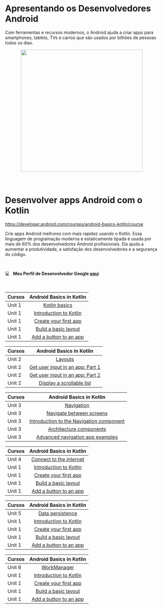 # Apresentando os Desenvolvedores Android

Com ferramentas e recursos modernos, o Android ajuda a criar apps para smartphones, tablets, TVs e carros que são usados por bilhões de pessoas todos os dias.


<div style='float: center; text-align: center; margin-bottom: 20px' >
  <a href='https://developer.android.com/' target="_blank">
  <img width="400px" src="https://www.gstatic.com/devrel-devsite/prod/v70c5e166a48b2c4e0a0d27f0b12c8c47a28a215b513b1100ea89abd1a9e8a095/android/images/lockup.svg" />
  </a>
</div>

 &nbsp;

# Desenvolver apps Android com o Kotlin
https://developer.android.com/courses/android-basics-kotlin/course

Crie apps Android melhores com mais rapidez usando o Kotlin. Essa linguagem de programação moderna e estaticamente tipada é usada por mais de 60% dos desenvolvedores Android profissionais. Ela ajuda a aumentar a produtividade, a satisfação dos desenvolvedores e a segurança do código.

<br>


:computer: &nbsp; **Meu Perfil de Desenvolvedor Google [aqui](https://developers.google.com/profile/u/113596080452567611969?utm_source=developer.android.com)**



&nbsp;

|  Cursos   |   Android Basics in Kotlin                                               |
|-----------|:-------------------------------------------------------------------------------------------------------------: |
|  Unit 1   |  [Kotlin basics](https://developer.android.com/courses/android-basics-kotlin/unit-1)      |
|  Unit 1   |  [Introduction to Kotlin]()      |
|  Unit 1   |  [Create your first app]()  |
|  Unit 1   |  [Build a basic layout](https://github.com/pedroabreudev/Developers_Android_Google/tree/main/Kotlin/Android%20Basic%20in%20Kotlin/Unit_1-Kotlin_Basics/BasicLayout) |
|  Unit 1   |  [Add a button to an app]()   |


|  Cursos   |   Android Basics in Kotlin                                               |
|-----------|:-------------------------------------------------------------------------------------------------------------: |
|  Unit 2   |  [Layouts](https://developer.android.com/courses/android-basics-kotlin/unit-2)      |
|  Unit 2   |  [Get user input in an app: Part 1](https://github.com/Sumanth-Talluri/HackerRank-30-Days-of-Code/tree/master/Day%2001:%20Data%20Types)      |
|  Unit 2   |  [Get user input in an app: Part 2](https://github.com/Sumanth-Talluri/HackerRank-30-Days-of-Code/tree/master/Day%2002:%20Operators)  |
|  Unit 2   |  [Display a scrollable list](https://github.com/Sumanth-Talluri/HackerRank-30-Days-of-Code/tree/master/Day%2003:%20Intro%20to%20Conditional%20Statements)   |


|  Cursos   |   Android Basics in Kotlin                                               |
|-----------|:-------------------------------------------------------------------------------------------------------------: |
|  Unit 3   |  [Navigation](https://developer.android.com/courses/android-basics-kotlin/unit-3)      |
|  Unit 3   |  [Navigate between screens](https://github.com/Sumanth-Talluri/HackerRank-30-Days-of-Code/tree/master/Day%2001:%20Data%20Types)      |
|  Unit 3   |  [Introduction to the Navigation component](https://github.com/Sumanth-Talluri/HackerRank-30-Days-of-Code/tree/master/Day%2002:%20Operators)  |
|  Unit 3   |  [Architecture components](https://github.com/Sumanth-Talluri/HackerRank-30-Days-of-Code/tree/master/Day%2003:%20Intro%20to%20Conditional%20Statements)   |
|  Unit 3   |  [Advanced navigation app examples](https://github.com/Sumanth-Talluri/HackerRank-30-Days-of-Code/tree/master/Day%2003:%20Intro%20to%20Conditional%20Statements)  |

|  Cursos   |   Android Basics in Kotlin                                               |
|-----------|:-------------------------------------------------------------------------------------------------------------: |
|  Unit 4   |  [Connect to the internet](https://developer.android.com/courses/android-basics-kotlin/unit-4)      |
|  Unit 1   |  [Introduction to Kotlin](https://github.com/Sumanth-Talluri/HackerRank-30-Days-of-Code/tree/master/Day%2001:%20Data%20Types)      |
|  Unit 1   |  [Create your first app](https://github.com/Sumanth-Talluri/HackerRank-30-Days-of-Code/tree/master/Day%2002:%20Operators)  |
|  Unit 1   |  [Build a basic layout](https://github.com/Sumanth-Talluri/HackerRank-30-Days-of-Code/tree/master/Day%2003:%20Intro%20to%20Conditional%20Statements)   |
|  Unit 1   |  [Add a button to an app](https://github.com/Sumanth-Talluri/HackerRank-30-Days-of-Code/tree/master/Day%2003:%20Intro%20to%20Conditional%20Statements)   |

|  Cursos   |   Android Basics in Kotlin                                               |
|-----------|:-------------------------------------------------------------------------------------------------------------: |
|  Unit 5   |  [Data persistence](https://developer.android.com/courses/android-basics-kotlin/unit-5)      |
|  Unit 1   |  [Introduction to Kotlin](https://github.com/Sumanth-Talluri/HackerRank-30-Days-of-Code/tree/master/Day%2001:%20Data%20Types)      |
|  Unit 1   |  [Create your first app](https://github.com/Sumanth-Talluri/HackerRank-30-Days-of-Code/tree/master/Day%2002:%20Operators)  |
|  Unit 1   |  [Build a basic layout](https://github.com/Sumanth-Talluri/HackerRank-30-Days-of-Code/tree/master/Day%2003:%20Intro%20to%20Conditional%20Statements)   |
|  Unit 1   |  [Add a button to an app](https://github.com/Sumanth-Talluri/HackerRank-30-Days-of-Code/tree/master/Day%2003:%20Intro%20to%20Conditional%20Statements)   |

|  Cursos   |   Android Basics in Kotlin                                               |
|-----------|:-------------------------------------------------------------------------------------------------------------: |
|  Unit 6   |  [WorkManager](https://developer.android.com/courses/android-basics-kotlin/unit-6)      |
|  Unit 1   |  [Introduction to Kotlin](https://github.com/Sumanth-Talluri/HackerRank-30-Days-of-Code/tree/master/Day%2001:%20Data%20Types)      |
|  Unit 1   |  [Create your first app](https://github.com/Sumanth-Talluri/HackerRank-30-Days-of-Code/tree/master/Day%2002:%20Operators)  |
|  Unit 1   |  [Build a basic layout](https://github.com/Sumanth-Talluri/HackerRank-30-Days-of-Code/tree/master/Day%2003:%20Intro%20to%20Conditional%20Statements)   |
|  Unit 1   |  [Add a button to an app](https://github.com/Sumanth-Talluri/HackerRank-30-Days-of-Code/tree/master/Day%2003:%20Intro%20to%20Conditional%20Statements)   |
    



